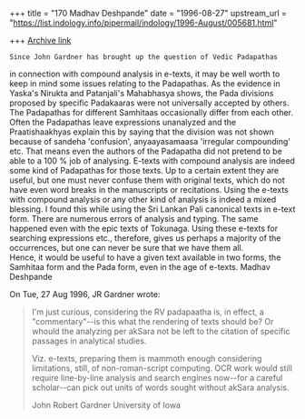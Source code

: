 +++
title = "170 Madhav Deshpande"
date = "1996-08-27"
upstream_url = "https://list.indology.info/pipermail/indology/1996-August/005681.html"

+++
[Archive link](https://list.indology.info/pipermail/indology/1996-August/005681.html)

	Since John Gardner has brought up the question of Vedic Padapathas
in connection with compound analysis in e-texts, it may be well worth to
keep in mind some issues relating to the Padapathas.  As the evidence in
Yaska's Nirukta and Patanjali's Mahabhasya shows, the Pada divisions
proposed by specific Padakaaras were not universally accepted by others. 
The Padapathas for different Samhitaas occasionally differ from each
other.  Often the Padapathas leave expressions unanalyzed and the
Praatishaakhyas explain this by saying that the division was not shown
because of sandeha 'confusion', anyaayasamaasa 'irregular compounding'
etc.  That means even the authors of the Padapatha did not pretend to be
able to a 100 % job of analysing.
	E-texts with compound analysis are indeed some kind of Padapathas
for those texts.  Up to a certain extent they are useful, but one must
never confuse them with original texts, which do not have even word breaks
in the manuscripts or recitations.
	Using the e-texts with compound analysis or any other kind of
analysis is indeed a mixed blessing.  I found this while using the Sri
Lankan Pali canonical texts in e-text form.  There are numerous errors of
analysis and typing.  The same happened even with the epic texts of
Tokunaga.  Using these e-texts for searching expressions etc., therefore,
gives us perhaps a majority of the occurrences, but one can never be sure
that we have them all.  
	Hence, it would be useful to have a given text available in two
forms, the Samhitaa form and the Pada form, even in the age of e-texts.
	Madhav Deshpande

 On Tue, 27 Aug 1996, JR Gardner wrote:

> I'm just curious, considering the RV padapaatha is, in effect, a 
> "commentary"--is this what the rendering of texts should be?  Or whould 
> the analyzing per akSara not be left to the citation of specific passages 
> in analytical studies.
> 
> Viz. e-texts, preparing them is mammoth enough considering limitations, 
> still, of non-roman-script computing.  OCR work would still require 
> line-by-line analysis and search engines now--for a careful scholar--can 
> pick out units of words sought without akSara analysis.
> 
> John Robert Gardner
> University of Iowa
> 
> 
> 





